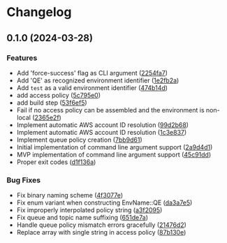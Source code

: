 # Changelog

## 0.1.0 (2024-03-28)


### Features

* Add 'force-success' flag as CLI argument ([2254fa7](https://github.com/TechnologyAdvice/pinnothera/commit/2254fa76bd594789407146392fc1880a00ad473e))
* Add 'QE' as recognized environment identifier ([1e2fb2a](https://github.com/TechnologyAdvice/pinnothera/commit/1e2fb2a2115f85c14edf338e7a6cfff71b32a8d0))
* Add `test` as a valid environment identifier ([474b14d](https://github.com/TechnologyAdvice/pinnothera/commit/474b14db70ae3684910aebd4700ebf11f47fb335))
* add access policy ([5c795e0](https://github.com/TechnologyAdvice/pinnothera/commit/5c795e0314cc3c1beb72fecd3de62dfd870ddca4))
* add build step ([53f6ef5](https://github.com/TechnologyAdvice/pinnothera/commit/53f6ef5d54199868b9ef2e4a8c1e0c6926b2ea4e))
* Fail if no access policy can be assembled and the environment is non-local ([2365e2f](https://github.com/TechnologyAdvice/pinnothera/commit/2365e2ff6270d29656cff3886ed62ea080727a02))
* Implement automatic AWS account ID resolution ([99d2b68](https://github.com/TechnologyAdvice/pinnothera/commit/99d2b6825e1d2a3db4c7deb31c8f12c5c3f14af5))
* Implement automatic AWS account ID resolution ([1c3e837](https://github.com/TechnologyAdvice/pinnothera/commit/1c3e837a65034992f57cb35a14887d560fa2e1be))
* Implement queue policy creation ([7bb9d61](https://github.com/TechnologyAdvice/pinnothera/commit/7bb9d61217ac6d613b0211452981bc79639e6ad5))
* Initial implementation of command line argument support ([2a9d4d1](https://github.com/TechnologyAdvice/pinnothera/commit/2a9d4d18c3de9eecb6af154b7f8eb7d6ea7b20b4))
* MVP implementation of command line argument support ([45c91dd](https://github.com/TechnologyAdvice/pinnothera/commit/45c91dd74ece373b389108167f6035eeba538749))
* Proper exit codes ([d1f136a](https://github.com/TechnologyAdvice/pinnothera/commit/d1f136a347b5e7f5e87deec54501978da339cce1))


### Bug Fixes

* Fix binary naming scheme ([4f3077e](https://github.com/TechnologyAdvice/pinnothera/commit/4f3077e5405975130584f3ad93323929b3e252f0))
* Fix enum variant when constructing EnvName::QE ([da3a7e5](https://github.com/TechnologyAdvice/pinnothera/commit/da3a7e5de3ef3c89b1136d1e446ff83c9915844d))
* Fix improperly interpolated policy string ([a3f2095](https://github.com/TechnologyAdvice/pinnothera/commit/a3f2095b5c78a38139af20650e7b7d5a7bf7b0ca))
* Fix queue and topic name suffixing ([651de7a](https://github.com/TechnologyAdvice/pinnothera/commit/651de7a636d48b8d6aaffb41eaba5919ca0bd0fd))
* Handle queue policy mismatch errors gracefully ([21476d2](https://github.com/TechnologyAdvice/pinnothera/commit/21476d2fdab7d2a8876211a1e0000bae13cf2af6))
* Replace array with single string in access policy ([87b130e](https://github.com/TechnologyAdvice/pinnothera/commit/87b130e3901faead8c642e54335cdece0b44fc1e))
